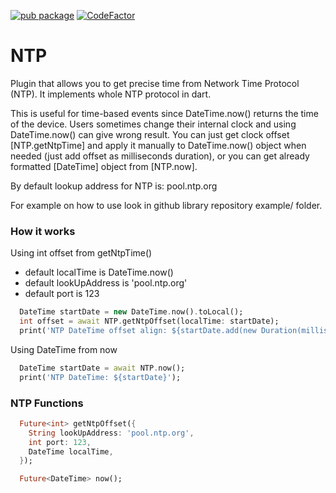 [![pub package](https://img.shields.io/pub/v/ntp.svg)](https://pub.dartlang.org/packages/ntp)
[![CodeFactor](https://www.codefactor.io/repository/github/knezzz/ntp/badge)](https://www.codefactor.io/repository/github/knezzz/ntp)

# NTP

Plugin that allows you to get precise time from Network Time Protocol (NTP).
It implements whole NTP protocol in dart.

This is useful for time-based events since DateTime.now() returns the time of the device.
Users sometimes change their internal clock and using DateTime.now() can give
wrong result. You can just get clock offset [NTP.getNtpTime] and apply it manually
to DateTime.now() object when needed (just add offset as milliseconds duration), or you can get
already formatted [DateTime] object from [NTP.now].

By default lookup address for NTP is: pool.ntp.org

For example on how to use look in github library repository example/ folder.

### How it works
Using int offset from getNtpTime()
- default localTime is DateTime.now()
- default lookUpAddress is 'pool.ntp.org'
- default port is 123
```dart
  DateTime startDate = new DateTime.now().toLocal();
  int offset = await NTP.getNtpOffset(localTime: startDate);
  print('NTP DateTime offset align: ${startDate.add(new Duration(milliseconds: offset))}');
```

Using DateTime from now
```dart
  DateTime startDate = await NTP.now();
  print('NTP DateTime: ${startDate}');
```

### NTP Functions
```dart
  Future<int> getNtpOffset({
    String lookUpAddress: 'pool.ntp.org',
    int port: 123,
    DateTime localTime,
  });
```
```dart
  Future<DateTime> now();
```
